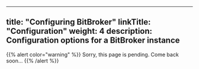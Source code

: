 
---
title: "Configuring BitBroker"
linkTitle: "Configuration"
weight: 4
description: Configuration options for a BitBroker instance
---

{{% alert color="warning" %}}
Sorry, this page is pending. Come back soon...
{{% /alert %}}
